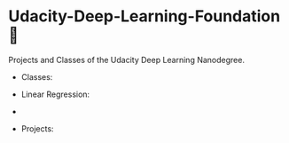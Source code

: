 # Udacity-Deep-Learning-Foundation :construction:
Projects and Classes of the Udacity Deep Learning Nanodegree.  
  * Classes:
   * Linear Regression: [](../Classes/siraj-regression)  
   * 
    
  * Projects:  
  
